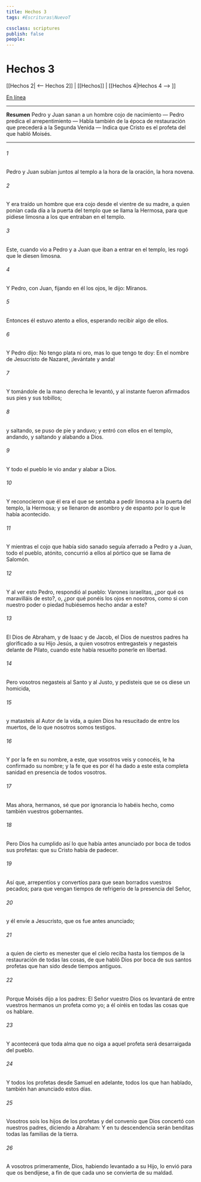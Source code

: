 ```yaml
---
title: Hechos 3
tags: #Escrituras\NuevoT

cssclass: scriptures
publish: false
people:
---
```


# Hechos 3
[[Hechos 2| <-- Hechos 2]] | [[Hechos]] | [[Hechos 4|Hechos 4 --> ]]

[En línea](https://churchofjesuschrist.org/study/scriptures/nt/acts/3?lang=spa)

---
__Resumen__
Pedro y Juan sanan a un hombre cojo de nacimiento — Pedro predica el arrepentimiento — Habla también de la época de restauración que precederá a la Segunda Venida — Indica que Cristo es el profeta del que habló Moisés.

---
###### 1 
Pedro y Juan subían juntos al templo a la hora de la oración, la hora novena.

###### 2 
Y era traído un hombre que era cojo desde el vientre de su madre, a quien ponían cada día a la puerta del templo que se llama la Hermosa, para que pidiese limosna a los que entraban en el templo.

###### 3 
Este, cuando vio a Pedro y a Juan que iban a entrar en el templo, les rogó que le diesen limosna.

###### 4 
Y Pedro, con Juan, fijando en él los ojos, le dijo: Míranos.

###### 5 
Entonces él estuvo atento a ellos, esperando recibir algo de ellos.

###### 6 
Y Pedro dijo: No tengo plata ni oro, mas lo que tengo te doy: En el nombre de Jesucristo de Nazaret, ¡levántate y anda!

###### 7 
Y tomándole de la mano derecha le levantó, y al instante fueron afirmados sus pies y sus tobillos;

###### 8 
y saltando, se puso de pie y anduvo; y entró con ellos en el templo, andando, y saltando y alabando a Dios.

###### 9 
Y todo el pueblo le vio andar y alabar a Dios.

###### 10 
Y reconocieron que él era el que se sentaba a pedir limosna a la puerta del templo, la Hermosa; y se llenaron de asombro y de espanto por lo que le había acontecido.

###### 11 
Y mientras el cojo que había sido sanado seguía aferrado a Pedro y a Juan, todo el pueblo, atónito, concurrió a ellos al pórtico que se llama de Salomón.

###### 12 
Y al ver esto Pedro, respondió al pueblo: Varones israelitas, ¿por qué os maravilláis de esto?, o, ¿por qué ponéis los ojos en nosotros, como si con nuestro poder o piedad hubiésemos hecho andar a este?

###### 13 
El Dios de Abraham, y de Isaac y de Jacob, el Dios de nuestros padres ha glorificado a su Hijo Jesús, a quien vosotros entregasteis y negasteis delante de Pilato, cuando este había resuelto ponerle en libertad.

###### 14 
Pero vosotros negasteis al Santo y al Justo, y pedisteis que se os diese un homicida,

###### 15 
y matasteis al Autor de la vida, a quien Dios ha resucitado de entre los muertos, de lo que nosotros somos testigos.

###### 16 
Y por la fe en su nombre, a este, que vosotros veis y conocéis, le ha confirmado su nombre; y la fe que es por él ha dado a este esta completa sanidad en presencia de todos vosotros.

###### 17 
Mas ahora, hermanos, sé que por ignorancia lo habéis hecho, como también vuestros gobernantes.

###### 18 
Pero Dios ha cumplido así lo que había antes anunciado por boca de todos sus profetas: que su Cristo había de padecer.

###### 19 
Así que, arrepentíos y convertíos para que sean borrados vuestros pecados; para que vengan tiempos de refrigerio de la presencia del Señor,

###### 20 
y él envíe a Jesucristo, que os fue antes anunciado;

###### 21 
a quien de cierto es menester que el cielo reciba hasta los tiempos de la restauración de todas las cosas, de que habló Dios por boca de sus santos profetas que han sido desde tiempos antiguos.

###### 22 
Porque Moisés dijo a los padres: El Señor vuestro Dios os levantará de entre vuestros hermanos un profeta como yo; a él oiréis en todas las cosas que os hablare.

###### 23 
Y acontecerá que toda alma que no oiga a aquel profeta será desarraigada del pueblo.

###### 24 
Y todos los profetas desde Samuel en adelante, todos los que han hablado, también han anunciado estos días.

###### 25 
Vosotros sois los hijos de los profetas y del convenio que Dios concertó con nuestros padres, diciendo a Abraham: Y en tu descendencia serán benditas todas las familias de la tierra.

###### 26 
A vosotros primeramente, Dios, habiendo levantado a su Hijo, lo envió para que os bendijese, a fin de que cada uno se convierta de su maldad.

